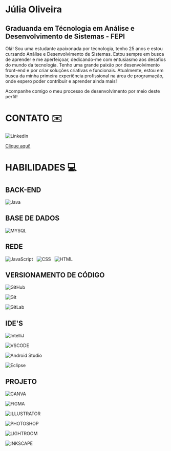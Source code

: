 # Júlia Oliveira

## Graduanda em Técnologia em Análise e Desenvolvimento de Sistemas - FEPI

Olá! Sou uma estudante apaixonada por técnologia, tenho 25 anos e estou cursando Análise e Desenvolvimento de Sistemas. Estou sempre em busca de aprender e me aperfeiçoar, dedicando-me com entusiasmo aos desafios do mundo da tecnologia. Tenho uma grande paixão por desenvolvimento front-end e por criar soluções criativas e funcionais. Atualmente, estou em busca da minha primeira experiência profissional na área de programação, onde espero poder contribuir e aprender ainda mais!

Acompanhe comigo o meu processo de desenvolvimento por meio deste perfil!

# CONTATO ✉️
![Linkedin](https://img.shields.io/badge/LinkedIn-0077B5?style=for-the-badge&logo=linkedin&logoColor=white)

[Clique aqui!](https://www.linkedin.com/in/jurafaoliveira/)

# HABILIDADES 💻

## BACK-END
![Java](https://img.shields.io/badge/java-%23ED8B00.svg?style=for-the-badge&logo=openjdk&logoColor=white)

## BASE DE DADOS
![MYSQL](https://img.shields.io/badge/MySQL-005C84?style=for-the-badge&logo=mysql&logoColor=white)

## REDE
![JavaScript](https://img.shields.io/badge/JavaScript-323330?style=for-the-badge&logo=javascript&logoColor=F7DF1E) 
&nbsp; 
![CSS](https://img.shields.io/badge/CSS3-1572B6?style=for-the-badge&logo=css3&logoColor=white) 
&nbsp; 
![HTML](https://img.shields.io/badge/HTML5-E34F26?style=for-the-badge&logo=html5&logoColor=white)

## VERSIONAMENTO DE CÓDIGO

![GitHub](https://img.shields.io/badge/GitHub-100000?style=for-the-badge&logo=github&logoColor=white)

![Git](https://img.shields.io/badge/GIT-E44C30?style=for-the-badge&logo=git&logoColor=white)

![GitLab](https://img.shields.io/badge/GitLab-330F63?style=for-the-badge&logo=gitlab&logoColor=white)

## IDE'S

![IntelliJ](https://img.shields.io/badge/IntelliJ_IDEA-000000.svg?style=for-the-badge&logo=intellij-idea&logoColor=white)

![VSCODE](https://img.shields.io/badge/VSCode-0078D4?style=for-the-badge&logo=visual%20studio%20code&logoColor=white)

![Android Studio](https://img.shields.io/badge/Android_Studio-3DDC84?style=for-the-badge&logo=android-studio&logoColor=white)

![Eclipse](https://img.shields.io/badge/Eclipse-2C2255?style=for-the-badge&logo=eclipse&logoColor=white)

## PROJETO

![CANVA](https://img.shields.io/badge/Canva-%2300C4CC.svg?&style=for-the-badge&logo=Canva&logoColor=white)

![FIGMA](https://img.shields.io/badge/Figma-F24E1E?style=for-the-badge&logo=figma&logoColor=white)

![ILLUSTRATOR](https://img.shields.io/badge/Adobe%20Illustrator-FF9A00?style=for-the-badge&logo=adobe%20illustrator&logoColor=white)

![PHOTOSHOP](https://img.shields.io/badge/Adobe%20Photoshop-31A8FF?style=for-the-badge&logo=Adobe%20Photoshop&logoColor=black)

![LIGHTROOM](https://img.shields.io/badge/Adobe%20Lightroom-31A8FF?style=for-the-badge&logo=Adobe%20Lightroom&logoColor=white)

![INKSCAPE](https://img.shields.io/badge/Inkscape-000000?style=for-the-badge&logo=Inkscape&logoColor=white)


